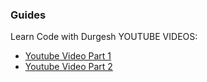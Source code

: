 ### Guides
Learn Code with Durgesh YOUTUBE VIDEOS:

* [Youtube Video Part 1](https://www.youtube.com/watch?v=sdDDuQuX2cg&list=PLcNBi9bxhz4DtUKYUvtLbCQG-b2t8o_7O&index=1&t=8s&ab_channel=LearnCodeWithDurgesh/)
* [Youtube Video Part 2](https://www.youtube.com/watch?v=V2p5rVIBT5M&list=PLcNBi9bxhz4DtUKYUvtLbCQG-b2t8o_7O&index=2&ab_channel=LearnCodeWithDurgesh/)
